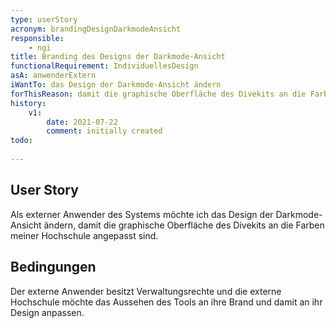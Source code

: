 ```yaml
---
type: userStory
acronym: brandingDesignDarkmodeAnsicht
responsible:
    - ngi
title: Branding des Designs der Darkmode-Ansicht
functionalRequirement: IndividuellesDesign
asA: anwenderExtern
iWantTo: das Design der Darkmode-Ansicht ändern
forThisReason: damit die graphische Oberfläche des Divekits an die Farben meiner Hochschule angepasst sind
history:
    v1:
        date: 2021-07-22
        comment: initially created
todo:
    
---
```


## User Story
Als externer Anwender des Systems möchte ich das Design der Darkmode-Ansicht ändern, damit die graphische Oberfläche des Divekits an die Farben meiner Hochschule angepasst sind.

## Bedingungen
Der externe Anwender besitzt Verwaltungsrechte und die externe Hochschule möchte das Aussehen des Tools an ihre Brand und damit an ihr Design anpassen.
